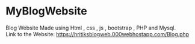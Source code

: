 # MyBlogWebsite
Blog Website Made using Html , css , js , bootstrap , PHP and Mysql.
</br>
Link to the Website: https://hritiksblogweb.000webhostapp.com/Blog.php
